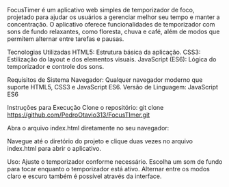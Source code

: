FocusTimer é um aplicativo web simples de temporizador de foco, projetado para ajudar os usuários a gerenciar melhor seu tempo e manter a concentração. O aplicativo oferece funcionalidades de temporizador com sons de fundo relaxantes, como floresta, chuva e café, além de modos que permitem alternar entre tarefas e pausas.

Tecnologias Utilizadas
HTML5: Estrutura básica da aplicação.
CSS3: Estilização do layout e dos elementos visuais.
JavaScript (ES6): Lógica do temporizador e controle dos sons.



Requisitos de Sistema
Navegador: Qualquer navegador moderno que suporte HTML5, CSS3 e JavaScript ES6.
Versão de Linguagem: JavaScript ES6



Instruções para Execução
Clone o repositório:
  git clone https://github.com/PedroOtavio313/FocusTImer.git

Abra o arquivo index.html diretamente no seu navegador:

Navegue até o diretório do projeto e clique duas vezes no arquivo index.html para abrir o aplicativo.

Uso:
  Ajuste o temporizador conforme necessário.
  Escolha um som de fundo para tocar enquanto o temporizador está ativo.
  Alternar entre os modos claro e escuro também é possível através da interface.

